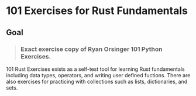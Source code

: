 # 101 Exercises for Rust Fundamentals

## Goal

> ### Exact exercise copy of Ryan Orsinger 101 Python Exercises.

101 Rust Exercises exists as a self-test tool for learning
Rust fundamentals including data types, operators, and writing
user defined fuctions. There are also exercises for practicing
with collections such as lists, dictionaries, and sets.
